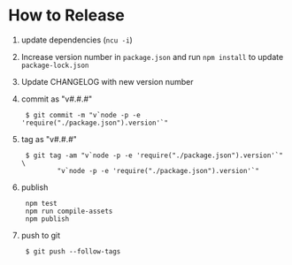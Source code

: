 # How to Release

1. update dependencies (`ncu -i`)

2. Increase version number in `package.json` and run `npm install` to update
   `package-lock.json`

3. Update CHANGELOG with new version number

4. commit as "v#.#.#"

        $ git commit -m "v`node -p -e 'require("./package.json").version'`"

3. tag as "v#.#.#"

        $ git tag -am "v`node -p -e 'require("./package.json").version'`" \
                "v`node -p -e 'require("./package.json").version'`"

4. publish

        npm test
        npm run compile-assets
        npm publish

5. push to git

        $ git push --follow-tags

